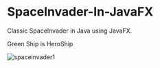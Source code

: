 # SpaceInvader-In-JavaFX
Classic SpaceInvader in Java using JavaFX.


<p style="font-color:blue;">Green Ship is HeroShip</p>
<img src="https://www.dropbox.com/scl/fi/6el95zxzlqxowghqb9iox/spaceinvader1.jpg?rlkey=x16esm4dt2xed1u1gjkwky2vv&st=izmf4pqq&raw=1" alt="spaceinvader1" />
<!-- <img src="https://www.dropbox.com/scl/fi/6el95zxzlqxowghqb9iox/spaceinvader1.jpg?rlkey=x16esm4dt2xed1u1gjkwky2vv&st=izmf4pqq&raw=1" alt="spaceinvader1" /> -->
